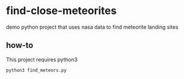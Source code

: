 # find-close-meteorites
demo python project that uses nasa data to find meteorite landing sites

## how-to
This project requires python3

`python3 find_meteors.py`
